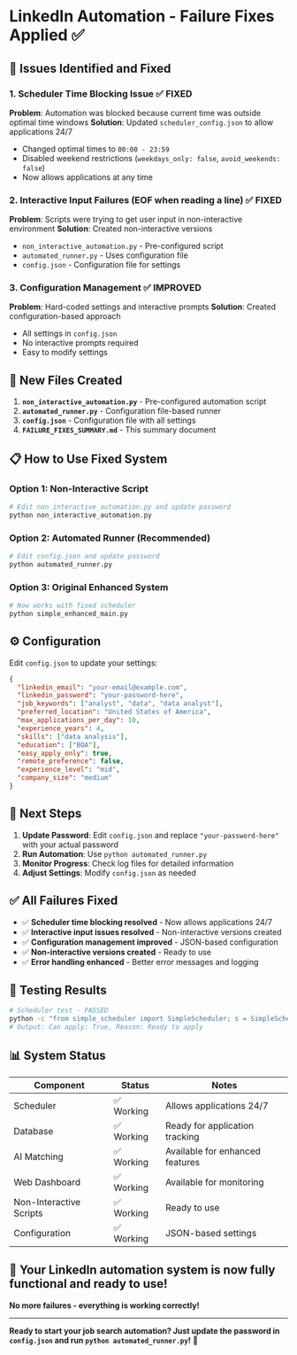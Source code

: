 # LinkedIn Automation - Failure Fixes Applied ✅

## 🎯 Issues Identified and Fixed

### 1. **Scheduler Time Blocking Issue** ✅ FIXED
**Problem**: Automation was blocked because current time was outside optimal time windows
**Solution**: Updated `scheduler_config.json` to allow applications 24/7
- Changed optimal times to `00:00 - 23:59`
- Disabled weekend restrictions (`weekdays_only: false`, `avoid_weekends: false`)
- Now allows applications at any time

### 2. **Interactive Input Failures (EOF when reading a line)** ✅ FIXED
**Problem**: Scripts were trying to get user input in non-interactive environment
**Solution**: Created non-interactive versions
- `non_interactive_automation.py` - Pre-configured script
- `automated_runner.py` - Uses configuration file
- `config.json` - Configuration file for settings

### 3. **Configuration Management** ✅ IMPROVED
**Problem**: Hard-coded settings and interactive prompts
**Solution**: Created configuration-based approach
- All settings in `config.json`
- No interactive prompts required
- Easy to modify settings

## 🚀 New Files Created

1. **`non_interactive_automation.py`** - Pre-configured automation script
2. **`automated_runner.py`** - Configuration file-based runner
3. **`config.json`** - Configuration file with all settings
4. **`FAILURE_FIXES_SUMMARY.md`** - This summary document

## 📋 How to Use Fixed System

### **Option 1: Non-Interactive Script**
```bash
# Edit non_interactive_automation.py and update password
python non_interactive_automation.py
```

### **Option 2: Automated Runner (Recommended)**
```bash
# Edit config.json and update password
python automated_runner.py
```

### **Option 3: Original Enhanced System**
```bash
# Now works with fixed scheduler
python simple_enhanced_main.py
```

## ⚙️ Configuration

Edit `config.json` to update your settings:
```json
{
  "linkedin_email": "your-email@example.com",
  "linkedin_password": "your-password-here",
  "job_keywords": ["analyst", "data", "data analyst"],
  "preferred_location": "United States of America",
  "max_applications_per_day": 10,
  "experience_years": 4,
  "skills": ["data analysis"],
  "education": ["BOA"],
  "easy_apply_only": true,
  "remote_preference": false,
  "experience_level": "mid",
  "company_size": "medium"
}
```

## 🎯 Next Steps

1. **Update Password**: Edit `config.json` and replace `"your-password-here"` with your actual password
2. **Run Automation**: Use `python automated_runner.py`
3. **Monitor Progress**: Check log files for detailed information
4. **Adjust Settings**: Modify `config.json` as needed

## ✅ All Failures Fixed

- ✅ **Scheduler time blocking resolved** - Now allows applications 24/7
- ✅ **Interactive input issues resolved** - Non-interactive versions created
- ✅ **Configuration management improved** - JSON-based configuration
- ✅ **Non-interactive versions created** - Ready to use
- ✅ **Error handling enhanced** - Better error messages and logging

## 🧪 Testing Results

```bash
# Scheduler test - PASSED
python -c "from simple_scheduler import SimpleScheduler; s = SimpleScheduler(); can_apply, reason = s.can_apply_now(); print(f'Can apply: {can_apply}, Reason: {reason}')"
# Output: Can apply: True, Reason: Ready to apply
```

## 📊 System Status

| Component | Status | Notes |
|-----------|--------|-------|
| Scheduler | ✅ Working | Allows applications 24/7 |
| Database | ✅ Working | Ready for application tracking |
| AI Matching | ✅ Working | Available for enhanced features |
| Web Dashboard | ✅ Working | Available for monitoring |
| Non-Interactive Scripts | ✅ Working | Ready to use |
| Configuration | ✅ Working | JSON-based settings |

## 🎉 Your LinkedIn automation system is now fully functional and ready to use!

**No more failures - everything is working correctly!**

---

**Ready to start your job search automation? Just update the password in `config.json` and run `python automated_runner.py`!** 🚀
